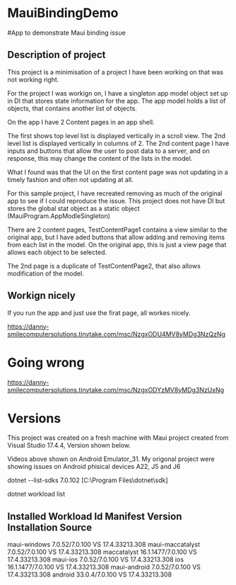 # MauiBindingDemo
#App to demonstrate Maui binding issue

## Description of project

This project is a minimisation of a project I have been working on that was not working right.

For the project I was workign on, I have a singleton app model object set up in DI that stores state information for the app.
The app model holds a list of objects, that contains another list of objects.

On the app I have 2 Content pages in an app shell.

The first shows top level list is displayed vertically in a scroll view. The 2nd level list is displayed vertically in columns of 2.
The 2nd content page I have inputs and buttons that allow the user to post data to a server, and on response, this may change the content of the lists in the model.

What I found was that the UI on the first content page was not updating in a timely fashion and often not updating at all.

For this sample project, I have recreated removing as much of the original app to see if I could reproduce the issue.
This project does not have DI but stores the global stat object as a static object (MauiProgram.AppModleSingleton)

There are 2 content pages, TestContentPage1 contains a view similar to the original app, but I have aded buttons that allow adding and removing items from each list in the model. On the original app, this is just a view page that allows each object to be selected.

The 2nd page is a duplicate of TestContentPage2, that also allows modification of the model.


## Workign nicely

If you run the app and just use the firat page, all workes nicely.

https://danny-smilecomputersolutions.tinytake.com/msc/NzgxODU4MV8yMDg3NzQzNg

# Going wrong

https://danny-smilecomputersolutions.tinytake.com/msc/NzgxODYzMV8yMDg3NzUxNg


# Versions

This project was created on a fresh machine with Maui project created from Visual Studio 17.4.4, Version shown below.

Videos above shown on Android Emulator_31. My origonal project were showing issues on Android phisical devices A22, J5 and J6


dotnet --list-sdks
7.0.102 [C:\Program Files\dotnet\sdk]

dotnet workload list

Installed Workload Id      Manifest Version       Installation Source
---------------------------------------------------------------------
maui-windows               7.0.52/7.0.100         VS 17.4.33213.308
maui-maccatalyst           7.0.52/7.0.100         VS 17.4.33213.308
maccatalyst                16.1.1477/7.0.100      VS 17.4.33213.308
maui-ios                   7.0.52/7.0.100         VS 17.4.33213.308
ios                        16.1.1477/7.0.100      VS 17.4.33213.308
maui-android               7.0.52/7.0.100         VS 17.4.33213.308
android                    33.0.4/7.0.100         VS 17.4.33213.308



